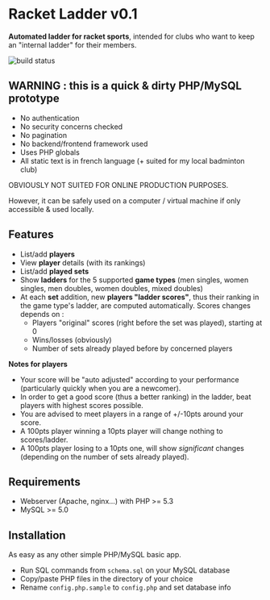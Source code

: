 # Racket Ladder v0.1

**Automated ladder for racket sports**, intended for clubs who want to keep an "internal ladder" for their members.

![build status](https://api.travis-ci.org/Frosty-Z/racket-ladder.svg)

## WARNING : this is a quick & dirty PHP/MySQL prototype

* No authentication
* No security concerns checked
* No pagination
* No backend/frontend framework used
* Uses PHP globals
* All static text is in french language (+ suited for my local badminton club)

OBVIOUSLY NOT SUITED FOR ONLINE PRODUCTION PURPOSES.

However, it can be safely used on a computer / virtual machine if only accessible & used locally.

## Features

* List/add **players**
* View **player** details (with its rankings)
* List/add **played sets**
* Show **ladders** for the 5 supported **game types** (men singles, women singles, men doubles, women doubles, mixed doubles)
* At each **set** addition, new **players "ladder scores"**, thus their ranking in the game type's ladder, are computed automatically.
  Scores changes depends on :
  * Players "original" scores (right before the set was played), starting at 0
  * Wins/losses (obviously)
  * Number of sets already played before by concerned players

**Notes for players**

* Your score will be "auto adjusted" according to your performance (particularly quickly when you are a newcomer).
* In order to get a good score (thus a better ranking) in the ladder, beat players with highest scores possible.
* You are advised to meet players in a range of +/-10pts around your score.
* A 100pts player winning a 10pts player will change nothing to scores/ladder.
* A 100pts player losing to a 10pts one, will show *significant* changes (depending on the number of sets already played).

## Requirements

* Webserver (Apache, nginx...) with PHP >= 5.3
* MySQL >= 5.0

## Installation

As easy as any other simple PHP/MySQL basic app.

* Run SQL commands from `schema.sql` on your MySQL database
* Copy/paste PHP files in the directory of your choice 
* Rename `config.php.sample` to `config.php` and set database info

